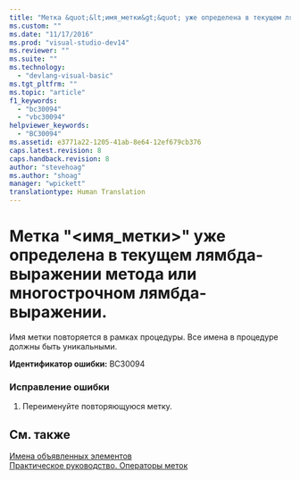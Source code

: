 ```yaml
---
title: "Метка &quot;&lt;имя_метки&gt;&quot; уже определена в текущем лямбда-выражении метода или многострочном лямбда-выражении. | Microsoft Docs"
ms.custom: ""
ms.date: "11/17/2016"
ms.prod: "visual-studio-dev14"
ms.reviewer: ""
ms.suite: ""
ms.technology: 
  - "devlang-visual-basic"
ms.tgt_pltfrm: ""
ms.topic: "article"
f1_keywords: 
  - "bc30094"
  - "vbc30094"
helpviewer_keywords: 
  - "BC30094"
ms.assetid: e3771a22-1205-41ab-8e64-12ef679cb376
caps.latest.revision: 8
caps.handback.revision: 8
author: "stevehoag"
ms.author: "shoag"
manager: "wpickett"
translationtype: Human Translation
---
```

# Метка &quot;&lt;имя_метки&gt;&quot; уже определена в текущем лямбда-выражении метода или многострочном лямбда-выражении.
Имя метки повторяется в рамках процедуры. Все имена в процедуре должны быть уникальными.  
  
 **Идентификатор ошибки:** BC30094  
  
### Исправление ошибки  
  
1.  Переименуйте повторяющуюся метку.  
  
## См. также  
 [Имена объявленных элементов](../../visual-basic/programming-guide/language-features/declared-elements/declared-element-names.md)   
 [Практическое руководство. Операторы меток](../../visual-basic/programming-guide/program-structure/how-to-label-statements.md)